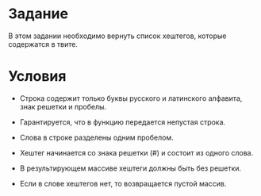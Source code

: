 # Задание

В этом задании необходимо вернуть список хештегов, которые содержатся в твите.

# Условия

* Строка содержит только буквы русского и латинского алфавита, знак решетки и пробелы.

* Гарантируется, что в функцию передается непустая строка.

* Слова в строке разделены одним пробелом.

* Хештег начинается со знака решетки (#) и состоит из одного слова.

* В результирующем массиве хештеги должны быть без решетки.

* Если в слове хештегов нет, то возвращается пустой массив.
